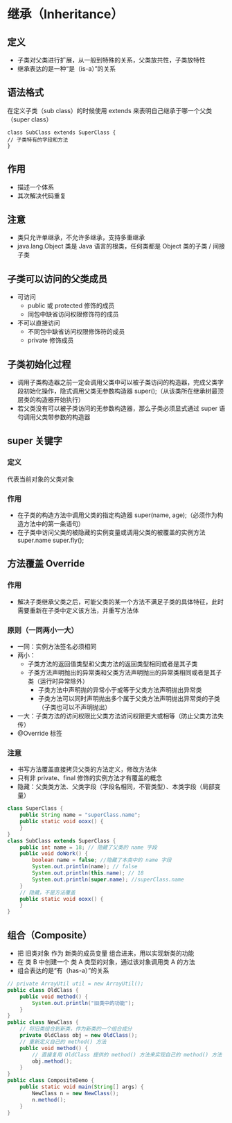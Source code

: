 # 继承（Inheritance）
## 定义
- 子类对父类进行扩展，从一般到特殊的关系，父类放共性，子类放特性
- 继承表达的是一种“是（is-a）”的关系
## 语法格式
在定义子类（sub class）的时候使用 extends 来表明自己继承于哪一个父类（super class）

```
class SubClass extends SuperClass {
// 子类特有的字段和方法
}
```
## 作用
- 描述一个体系
- 其次解决代码重复
## 注意
- 类只允许单继承，不允许多继承，支持多重继承
- java.lang.Object 类是 Java 语言的根类，任何类都是 Object 类的子类 / 间接子类
## 子类可以访问的父类成员
- 可访问
    - public 或 protected 修饰的成员
    - 同包中缺省访问权限修饰符的成员
- 不可以直接访问
    - 不同包中缺省访问权限修饰符的成员
    - private 修饰成员
## 子类初始化过程
- 调用子类构造器之前一定会调用父类中可以被子类访问的构造器，完成父类字段初始化操作，隐式调用父类无参数构造器 super();（从该类所在继承树最顶层类的构造器开始执行）
- 若父类没有可以被子类访问的无参数构造器，那么子类必须显式通过 super 语句调用父类带参数的构造器
## super 关键字
### 定义
代表当前对象的父类对象
### 作用
- 在子类的构造方法中调用父类的指定构造器 super(name, age);（必须作为构造方法中的第一条语句）
- 在子类中访问父类的被隐藏的实例变量或调用父类的被覆盖的实例方法 super.name super.fly();
## 方法覆盖 Override
### 作用
- 解决子类继承父类之后，可能父类的某一个方法不满足子类的具体特征，此时需要重新在子类中定义该方法，并重写方法体
### 原则（一同两小一大）
- 一同：实例方法签名必须相同
- 两小：
    - 子类方法的返回值类型和父类方法的返回类型相同或者是其子类
    - 子类方法声明抛出的异常类和父类方法声明抛出的异常类相同或者是其子类（运行时异常除外）
        - 子类方法中声明抛的异常小于或等于父类方法声明抛出异常类
        - 子类方法可以同时声明抛出多个属于父类方法声明抛出异常类的子类（子类也可以不声明抛出）
- 一大：子类方法的访问权限比父类方法访问权限更大或相等（防止父类方法失传）
- @Override 标签

### 注意
- 书写方法覆盖直接拷贝父类的方法定义，修改方法体
- 只有非 private、final 修饰的实例方法才有覆盖的概念
- 隐藏：父类类方法、父类字段（字段名相同，不管类型）、本类字段（局部变量）
```java
class SuperClass {
    public String name = "superClass.name";
    public static void ooxx() {
    }
}
class SubClass extends SuperClass {
    public int name = 18; // 隐藏了父类的 name 字段
    public void doWork() {
        boolean name = false; //隐藏了本类中的 name 字段
        System.out.println(name); // false
        System.out.println(this.name); // 18
        System.out.println(super.name); //superClass.name
    }
    // 隐藏，不是方法覆盖
    public static void ooxx() {
    }
}
```
## 组合（Composite）
- 把 旧类对象 作为 新类的成员变量 组合进来，用以实现新类的功能
- 在 类 B 中创建一个 类 A 类型的对象，通过该对象调用类 A 的方法
- 组合表达的是“有（has-a）”的关系
```java
// private ArrayUtil util = new ArrayUtil();
public class OldClass {
    public void method() {
        System.out.println("旧类中的功能");
    }
}
public class NewClass {
    // 将旧类组合到新类，作为新类的一个组合成分
    private OldClass obj = new OldClass();
    // 重新定义自己的 method() 方法
    public void method() {
        // 直接复用 OldClass 提供的 method() 方法来实现自己的 method() 方法
        obj.method();
    }
}
public class CompositeDemo {
    public static void main(String[] args) {
        NewClass n = new NewClass();
        n.method();
    }
}
```
